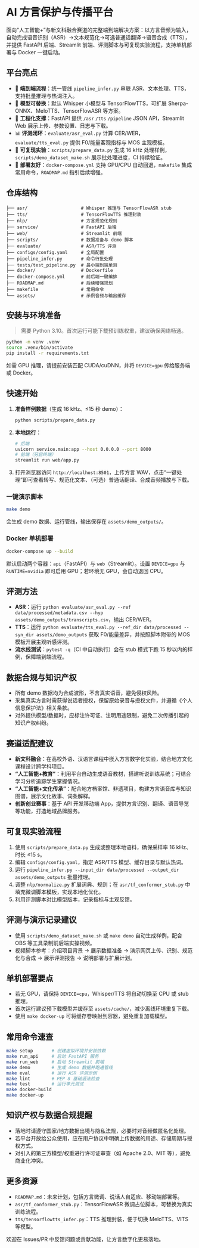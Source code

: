 # AI 方言保护与传播平台

面向“人工智能+”与新文科融合赛道的完整端到端解决方案：以方言音频为输入，自动完成语音识别（ASR）→文本规范化→可选普通话翻译→语音合成（TTS），并提供 FastAPI 后端、Streamlit 前端、评测脚本与可复现实验流程，支持单机部署与 Docker 一键启动。

## 平台亮点
- 🔄 **端到端流程**：统一管线 `pipeline_infer.py` 串联 ASR、文本处理、TTS，支持批量推理与热词注入。
- 🧠 **模型可替换**：默认 Whisper 小模型与 TensorFlowTTS，可扩展 Sherpa-ONNX、MeloTTS、TensorFlowASR 等方案。
- 🧰 **工程化支撑**：FastAPI 提供 `/asr` `/tts` `/pipeline` JSON API，Streamlit Web 展示上传、参数设置、日志与下载。
- 📊 **评测闭环**：`evaluate/asr_eval.py` 计算 CER/WER，`evaluate/tts_eval.py` 提供 F0/能量客观指标与 MOS 主观模板。
- 🧪 **可复现实验**：`scripts/prepare_data.py` 生成 16 kHz 处理样例，`scripts/demo_dataset_make.sh` 展示批处理进度，CI 持续验证。
- 🚀 **部署友好**：`docker-compose.yml` 支持 GPU/CPU 自动回退，`makefile` 集成常用命令，`ROADMAP.md` 指引后续增强。

## 仓库结构
```
├── asr/                    # Whisper 推理与 TensorFlowASR stub
├── tts/                    # TensorFlowTTS 推理封装
├── nlp/                    # 方言规范化规则
├── service/                # FastAPI 后端
├── web/                    # Streamlit 前端
├── scripts/                # 数据准备与 demo 脚本
├── evaluate/               # ASR/TTS 评测
├── configs/config.yaml     # 全局配置
├── pipeline_infer.py       # 命令行批处理
├── tests/test_pipeline.py  # 最小端到端单测
├── docker/                 # Dockerfile
├── docker-compose.yml      # 前后端一键编排
├── ROADMAP.md              # 后续增强规划
├── makefile                # 常用命令
└── assets/                 # 示例音频与输出缓存
```

## 安装与环境准备
> 需要 Python 3.10。首次运行可能下载预训练权重，建议确保网络畅通。

```bash
python -m venv .venv
source .venv/bin/activate
pip install -r requirements.txt
```

如需 GPU 推理，请提前安装匹配 CUDA/cuDNN，并将 `DEVICE=gpu` 传给服务端或 Docker。

## 快速开始
1. **准备样例数据**（生成 16 kHz、≤15 秒 demo）：
   ```bash
   python scripts/prepare_data.py
   ```
2. **本地运行**：
   ```bash
   # 后端
   uvicorn service.main:app --host 0.0.0.0 --port 8000
   # 前端（另启终端）
   streamlit run web/app.py
   ```
3. 打开浏览器访问 `http://localhost:8501`，上传方言 WAV，点击“一键处理”即可查看转写、规范化文本、（可选）普通话翻译、合成音频播放与下载。

### 一键演示脚本
```bash
make demo
```
会生成 demo 数据、运行管线，输出保存在 `assets/demo_outputs/`。

### Docker 单机部署
```bash
docker-compose up --build
```
默认启动两个容器：`api`（FastAPI）与 `web`（Streamlit）。设置 `DEVICE=gpu` 与 `RUNTIME=nvidia` 即可启用 GPU；若环境无 GPU，会自动退回 CPU。

## 评测方法
- **ASR**：运行 `python evaluate/asr_eval.py --ref data/processed/metadata.csv --hyp assets/demo_outputs/transcripts.csv`，输出 CER/WER。
- **TTS**：运行 `python evaluate/tts_eval.py --ref_dir data/processed --syn_dir assets/demo_outputs` 获取 F0/能量差异，并按照脚本附带的 MOS 模板开展主观听感评测。
- **流水线测试**：`pytest -q`（CI 中自动执行）会在 stub 模式下跑 15 秒以内的样例，保障端到端流程。

## 数据合规与知识产权
- 所有 demo 数据均为合成波形，不含真实语音，避免侵权风险。
- 采集真实方言时需获得说话者授权，保留原始录音与授权文件，并遵循《个人信息保护法》相关条款。
- 对外提供模型/数据时，应标注许可证、注明用途限制，避免二次传播引起的知识产权纠纷。

## 赛道适配建议
- **新文科融合**：在高校外语、汉语言课程中嵌入方言数字化实验，结合地方文化课程设计跨学科项目。
- **“人工智能+教育”**：利用平台自动生成语音教材，搭建听说训练系统；可结合学习分析追踪学生掌握情况。
- **“人工智能+文化传承”**：配合地方档案馆、非遗项目，构建方言语音库与知识图谱，展示文化故事、词条解释。
- **创新创业赛事**：基于 API 开发移动端 App，提供方言识别、翻译、语音导览等功能，打造地域品牌服务。

## 可复现实验流程
1. 使用 `scripts/prepare_data.py` 生成或整理本地语料，确保采样率 16 kHz、时长 ≤15 s。
2. 编辑 `configs/config.yaml`，指定 ASR/TTS 模型、缓存目录与默认热词。
3. 运行 `pipeline_infer.py --input_dir data/processed --output_dir assets/demo_outputs` 批量推理。
4. 调整 `nlp/normalize.py` 扩展词典、规则；在 `asr/tf_conformer_stub.py` 中填充微调脚本模板，实现本地化优化。
5. 利用评测脚本对比模型版本，记录指标与主观反馈。

## 评测与演示记录建议
- 使用 `scripts/demo_dataset_make.sh` 或 `make demo` 自动生成样例，配合 OBS 等工具录制前后端实操视频。
- 视频脚本参考：介绍项目背景 → 展示数据准备 → 演示网页上传、识别、规范化与合成 → 展示评测报告 → 说明部署与扩展计划。

## 单机部署要点
- 若无 GPU，请保持 `DEVICE=cpu`，Whisper/TTS 将自动切换至 CPU 或 stub 推理。
- 首次运行建议预下载模型并缓存至 `assets/cache/`，减少离线环境重复下载。
- 使用 `make docker-up` 可将缓存卷映射到容器，避免重复加载模型。

## 常用命令速查
```bash
make setup       # 创建虚拟环境并安装依赖
make run_api     # 启动 FastAPI 服务
make run_web     # 启动 Streamlit 前端
make demo        # 生成 demo 数据并跑通管线
make eval        # 运行 ASR 评测示例
make lint        # PEP 8 基础语法检查
make test        # 运行单元测试
make docker-build
make docker-up
```

## 知识产权与数据合规提醒
- 落地时请遵守国家/地方数据出境与隐私法规，必要时对音频做匿名化处理。
- 若平台开放给公众使用，应在用户协议中明确上传数据的用途、存储周期与授权方式。
- 对引入的第三方模型/权重进行许可证审查（如 Apache 2.0、MIT 等），避免商业化冲突。

## 更多资源
- `ROADMAP.md`：未来计划，包括方言微调、说话人自适应、移动端部署等。
- `asr/tf_conformer_stub.py`：TensorFlowASR 微调占位脚本，可替换为真实训练流程。
- `tts/tensorflowtts_infer.py`：TTS 推理封装，便于切换 MeloTTS、VITS 等模型。

欢迎在 Issues/PR 中反馈问题或贡献功能，让方言数字化更易落地。
